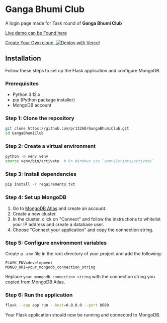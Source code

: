# Ganga Bhumi Club

A login page made for Task round of **Ganga Bhumi Club**

[Live demo can be Found here](https://ganga-bhumi-club.vercel.app/)

[Create Your Own clone &nbsp;![Deploy with Vercel](https://vercel.com/button)](https://vercel.com/new/clone?repository-url=https%3A%2F%2Fgithub.com%2Fpr13260%2FGangaBhumiClub%2Ftree%2Fmain&env=MONGO_URI&envDescription=Your%20mongoDB%20URL%20%5BRefer%20to%20Readme.md%20file%20in%20repo%20to%20know%20more%5D&envLink=https%3A%2F%2Fgithub.com%2Fpr13260%2FGangaBhumiClub%2Fblob%2Fmain%2FREADME.md&redirect-url=https%3A%2F%2Fgithub.com%2Fpr13260&demo-title=A%20login%20page&demo-description=A%20login%20page%20made%20for%20Task%20round%20of%20Ganga%20Bhumi%20Club%20Live%20demo%20can%20be%20Found%20here&demo-url=https%3A%2F%2Fganga-bhumi-club.vercel.app%2F)

## Installation

Follow these steps to set up the Flask application and configure MongoDB.

### Prerequisites

- Python 3.12.x
- pip (Python package installer)
- MongoDB account

### Step 1: Clone the repository

```bash
git clone https://github.com/pr13260/GangaBhumiClub.git
cd GangaBhumiClub
```

### Step 2: Create a virtual environment

```bash
python -m venv venv
source venv/bin/activate  # On Windows use `venv\Scripts\activate`
```

### Step 3: Install dependencies

```bash
pip install -r requirements.txt
```

### Step 4: Set up MongoDB

1. Go to [MongoDB Atlas](https://www.mongodb.com/cloud/atlas) and create an account.
2. Create a new cluster.
3. In the cluster, click on "Connect" and follow the instructions to whitelist your IP address and create a database user.
4. Choose "Connect your application" and copy the connection string.

### Step 5: Configure environment variables

Create a `.env` file in the root directory of your project and add the following:

```plaintext
FLASK_ENV=development
MONGO_URI=your_mongodb_connection_string
```

Replace `your_mongodb_connection_string` with the connection string you copied from MongoDB Atlas.

### Step 6: Run the application

```bash
flask --app app run --host=0.0.0.0 --port 8080
```

Your Flask application should now be running and connected to MongoDB.
